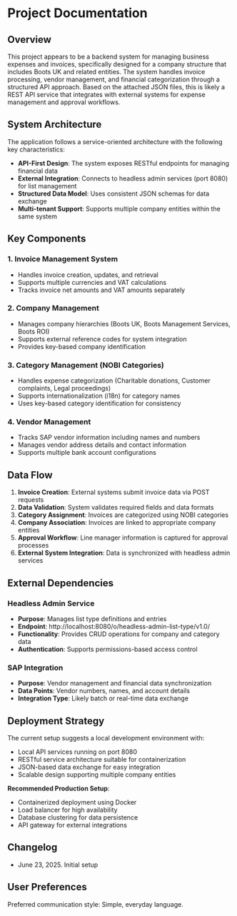 # Project Documentation

## Overview

This project appears to be a backend system for managing business expenses and invoices, specifically designed for a company structure that includes Boots UK and related entities. The system handles invoice processing, vendor management, and financial categorization through a structured API approach. Based on the attached JSON files, this is likely a REST API service that integrates with external systems for expense management and approval workflows.

## System Architecture

The application follows a service-oriented architecture with the following key characteristics:

- **API-First Design**: The system exposes RESTful endpoints for managing financial data
- **External Integration**: Connects to headless admin services (port 8080) for list management
- **Structured Data Model**: Uses consistent JSON schemas for data exchange
- **Multi-tenant Support**: Supports multiple company entities within the same system

## Key Components

### 1. Invoice Management System
- Handles invoice creation, updates, and retrieval
- Supports multiple currencies and VAT calculations
- Tracks invoice net amounts and VAT amounts separately

### 2. Company Management
- Manages company hierarchies (Boots UK, Boots Management Services, Boots ROI)
- Supports external reference codes for system integration
- Provides key-based company identification

### 3. Category Management (NOBI Categories)
- Handles expense categorization (Charitable donations, Customer complaints, Legal proceedings)
- Supports internationalization (i18n) for category names
- Uses key-based category identification for consistency

### 4. Vendor Management
- Tracks SAP vendor information including names and numbers
- Manages vendor address details and contact information
- Supports multiple bank account configurations

## Data Flow

1. **Invoice Creation**: External systems submit invoice data via POST requests
2. **Data Validation**: System validates required fields and data formats
3. **Category Assignment**: Invoices are categorized using NOBI categories
4. **Company Association**: Invoices are linked to appropriate company entities
5. **Approval Workflow**: Line manager information is captured for approval processes
6. **External System Integration**: Data is synchronized with headless admin services

## External Dependencies

### Headless Admin Service
- **Purpose**: Manages list type definitions and entries
- **Endpoint**: http://localhost:8080/o/headless-admin-list-type/v1.0/
- **Functionality**: Provides CRUD operations for company and category data
- **Authentication**: Supports permissions-based access control

### SAP Integration
- **Purpose**: Vendor management and financial data synchronization
- **Data Points**: Vendor numbers, names, and account details
- **Integration Type**: Likely batch or real-time data exchange

## Deployment Strategy

The current setup suggests a local development environment with:
- Local API services running on port 8080
- RESTful service architecture suitable for containerization
- JSON-based data exchange for easy integration
- Scalable design supporting multiple company entities

**Recommended Production Setup**:
- Containerized deployment using Docker
- Load balancer for high availability
- Database clustering for data persistence
- API gateway for external integrations

## Changelog

- June 23, 2025. Initial setup

## User Preferences

Preferred communication style: Simple, everyday language.